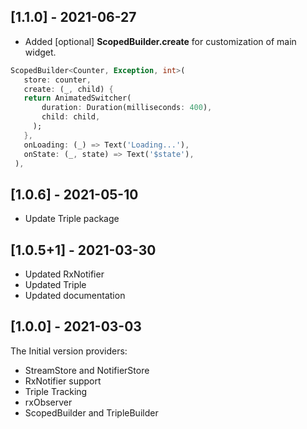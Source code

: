  ## [1.1.0] - 2021-06-27

 - Added [optional] **ScopedBuilder.create** for customization of main widget.
 ```dart 
 ScopedBuilder<Counter, Exception, int>(
    store: counter,
    create: (_, child) {
    return AnimatedSwitcher(
        duration: Duration(milliseconds: 400),
        child: child,
      );
    },
    onLoading: (_) => Text('Loading...'),
    onState: (_, state) => Text('$state'),
  ),
 ```
 ## [1.0.6] - 2021-05-10

 - Update Triple package
 
 ## [1.0.5+1] - 2021-03-30

- Updated RxNotifier
- Updated Triple
- Updated documentation
 ## [1.0.0] - 2021-03-03

The Initial version providers:
- StreamStore and NotifierStore
- RxNotifier support
- Triple Tracking
- rxObserver
- ScopedBuilder and TripleBuilder
